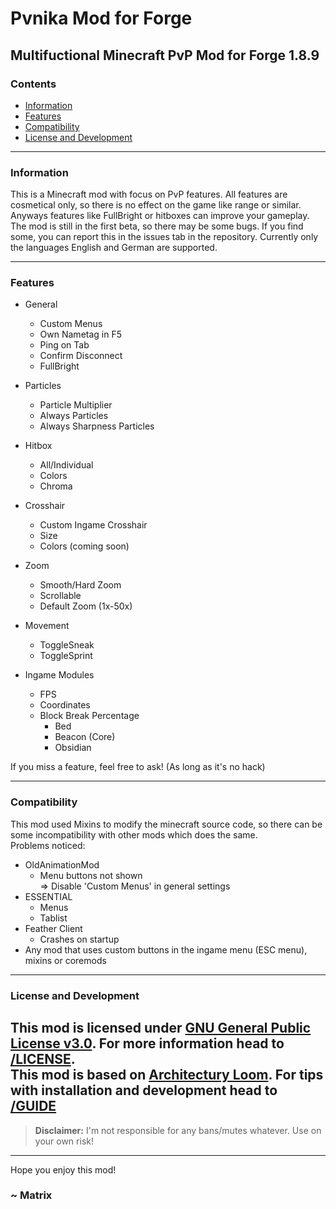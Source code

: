 # Pvnika Mod for Forge

## Multifuctional Minecraft PvP Mod for Forge 1.8.9

### Contents

- [Information](#information)
- [Features](#features)
- [Compatibility](#compatibility)
- [License and Development](#license-and-development)

---

### Information
This is a Minecraft mod with focus on PvP features. All features are cosmetical only, so there is no effect on the game like range or similar. Anyways features like FullBright or hitboxes can improve your gameplay.\
The mod is still in the first beta, so there may be some bugs. If you find some, you can report this in the issues tab in the repository.
Currently only the languages English and German are supported.

---

### Features

- General
  - Custom Menus
  - Own Nametag in F5
  - Ping on Tab
  - Confirm Disconnect
  - FullBright
- Particles
  - Particle Multiplier
  - Always Particles
  - Always Sharpness Particles
- Hitbox
  - All/Individual
  - Colors
  - Chroma
- Crosshair
  - Custom Ingame Crosshair
  - Size
  - Colors (coming soon)
- Zoom
  - Smooth/Hard Zoom
  - Scrollable
  - Default Zoom (1x-50x)
- Movement
  - ToggleSneak
  - ToggleSprint


- Ingame Modules
  - FPS
  - Coordinates
  - Block Break Percentage
    - Bed
    - Beacon (Core)
    - Obsidian

If you miss a feature, feel free to ask!
(As long as it's no hack)

---

### Compatibility
This mod used Mixins to modify the minecraft source code, so there can be some incompatibility with other mods which does the same.\
Problems noticed:
- OldAnimationMod
  - Menu buttons not shown\
    => Disable 'Custom Menus' in general settings
- ESSENTIAL
  - Menus
  - Tablist
- Feather Client
  - Crashes on startup
- Any mod that uses custom buttons in the ingame menu (ESC menu), mixins or coremods

---

### License and Development
This mod is licensed under [GNU General Public License v3.0](https://www.gnu.org/licenses/gpl-3.0.en.html). For more information head to [/LICENSE](LICENSE).\
This mod is based on [Architectury Loom](https://github.com/romangraef/Forge1.8.9Template).
For tips with installation and development head to [/GUIDE](GUIDE.md)
---

> **Disclaimer:** I'm not responsible for any bans/mutes whatever. Use on your own risk!

---

Hope you enjoy this mod!

### ~ Matrix
